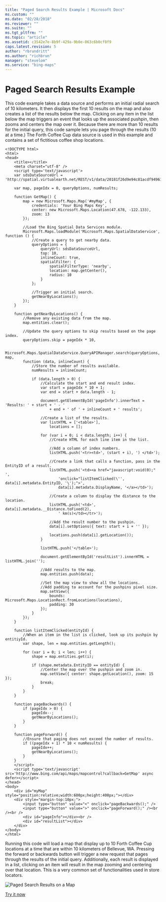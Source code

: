 ```yaml
---
title: "Paged Search Results Example | Microsoft Docs"
ms.custom: ""
ms.date: "02/28/2018"
ms.reviewer: ""
ms.suite: ""
ms.tgt_pltfrm: ""
ms.topic: "article"
ms.assetid: c3542e7e-8b9f-429a-9b0e-063c6b0cf0f9
caps.latest.revision: 5
author: "rbrundritt"
ms.author: "richbrun"
manager: "stevelom"
ms.service: "bing-maps"
---
```

# Paged Search Results Example
This code example takes a data source and performs an initial radial search of 10 kilometers. It then displays the first 10 results on the map and also creates a list of the results below the map. Clicking on any item in the list below the map triggers an event that looks up the associated pushpin, then zooms and centers the map over it. Because there are more than 10 results for the initial query, this code sample lets you page through the results (10 at a time.) The Forth Coffee Cup data source is used in this example and contains a set of fictitious coffee shop locations. 

```
<!DOCTYPE html>
<html>
<head>
    <title></title>
    <meta charset="utf-8" />
	<script type='text/javascript'>
    var sdsDataSourceUrl = 'http://spatial.virtualearth.net/REST/v1/data/20181f26d9e94c81acdf9496133d4f23/FourthCoffeeSample/FourthCoffeeShops';

    var map, pageIdx = 0, queryOptions, numResults;

    function GetMap() {
        map = new Microsoft.Maps.Map('#myMap', {
            credentials: 'Your Bing Maps Key',
            center: new Microsoft.Maps.Location(47.678, -122.133),
            zoom: 13
        });

        //Load the Bing Spatial Data Services module.
        Microsoft.Maps.loadModule('Microsoft.Maps.SpatialDataService', function () {
            //Create a query to get nearby data.
            queryOptions = {
                queryUrl: sdsDataSourceUrl,
                top: 10,
                inlineCount: true,
                spatialFilter: {
                    spatialFilterType: 'nearby',
                    location: map.getCenter(),
                    radius: 10
                }
            };

            //Trigger an initial search.
            getNearByLocations();
        });
    }

    function getNearByLocations() {
        //Remove any existing data from the map.
        map.entities.clear();

        //Update the query options to skip results based on the page index.
        queryOptions.skip = pageIdx * 10,

        Microsoft.Maps.SpatialDataService.QueryAPIManager.search(queryOptions, map,
        function (data, inlineCount) {
            //Store the number of results available.
            numResults = inlineCount;

            if (data.length > 0) {
                //Calculate the start and end result index.
                var start = pageIdx * 10 + 1;
                var end = start + data.length - 1;

                document.getElementById('pageInfo').innerText = 'Results: ' + start + ' - '
                    + end + ' of ' + inlineCount + ' results';

                //Create a list of the results.
                var listHTML = ['<table>'],
                    locations = [];

                for (var i = 0; i < data.length; i++) {
                    //Create HTML for each line item in the list. 

                    //Add a column of index numbers.
                    listHTML.push('<tr><td>', (start + i), ') </td>');

                    //Create a link that calls a function, pass in the EntityID of a result.
                    listHTML.push('<td><a href="javascript:void(0);" ',
                        'onclick="listItemClicked(\'', data[i].metadata.EntityID, '\');">',
                        data[i].metadata.DisplayName, '</a></td>');

                    //Create a column to display the distance to the location.
                    listHTML.push('<td>', data[i].metadata.__Distance.toFixed(2),
                        ' km(s)</td></tr>');

                    //Add the result number to the pushpin.
                    data[i].setOptions({ text: start + i + '' });

                    locations.push(data[i].getLocation());
                }

                listHTML.push('</table>');

                document.getElementById('resultList').innerHTML = listHTML.join('');

                //Add results to the map.
                map.entities.push(data);

                //Set the map view to show all the locations. 
                //Add padding to account for the pushpins pixel size.
                map.setView({
                    bounds: Microsoft.Maps.LocationRect.fromLocations(locations),
                    padding: 30
                });
            }
        });
    }

    function listItemClicked(entityId) {
        //When an item in the list is clicked, look up its pushpin by entitiyId.
        var shape, len = map.entities.getLength();

        for (var i = 0; i < len; i++) {
            shape = map.entities.get(i);
        
            if (shape.metadata.EntityID == entityId) {
                //Center the map over the pushpin and zoom in.
                map.setView({ center: shape.getLocation(), zoom: 15 });
                break;
            }
        }
    }

    function pageBackwards() {
        if (pageIdx > 0) {
            pageIdx--;
            getNearByLocations();
        }
    }

    function pageForward() {
        //Ensure that paging does not exceed the number of results.
        if ((pageIdx + 1) * 10 < numResults) {
            pageIdx++;
            getNearByLocations();
        }
    }
    </script>
    <script type='text/javascript' src='http://www.bing.com/api/maps/mapcontrol?callback=GetMap' async defer></script>
</head>
<body>
    <div id="myMap" style="position:relative;width:600px;height:400px;"></div>
    <div style="margin-top:10px;">
        <input type="button" value="<" onclick="pageBackwards();" />
        <input type="button" value=">" onclick="pageForward();" /><br /><br />
        <div id="pageInfo"></div><br />
        <div id="resultList"></div>
    </div>
</body>
</html>
```

Running this code will load a map that display up to 10 Forth Coffee Cup locations at a time that are within 10 kilometers of Bellevue, WA. Pressing the forward or backwards button will trigger a new request that pages through the results of the initial query. Additionally, each result is displayed in a list, clicking on an item will result in the map zooming and centering over that location. This is a very common set of functionalities used in store locators.

![Paged Search Results on a Map](../../media/bmv8-pagednearbyresultsexample.png)

[Try it now](http://www.bing.com/api/maps/sdk/mapcontrol/isdk?sdsNearbySearch+JS#sdsPageResults+JS)